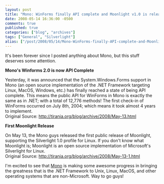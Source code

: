 ```yaml
---
layout: post
title: "Mono: WinForms finally API complete and Moonlight v1.0 is released"
date: 2008-05-14 16:36:00 -0500
comments: true
published: true
categories: ["blog", "archives"]
tags: ["General", "Silverlight"]
alias: ["/post/2008/05/14/Mono-WinForms-finally-API-complete-and-Moonlight-v10-is-released", "/post/2008/05/14/mono-winforms-finally-api-complete-and-moonlight-v10-is-released"]
---
```

<!-- more -->
<p>It's been forever since I posted anything about Mono, but this stuff deserves some attention. </p> <p><strong>Mono's Winforms 2.0 is now API Complete</strong> </p> <p>Yesterday, it was announced that the System.Windows.Forms support in Mono (an open source implementation of the .NET Framework targeting Linux, MacOS, Windows, etc.) has finally reached a state of being API complete. This means the public API for WinForms in Mono is exactly the same as in .NET; with a total of 12,776 methods! The first check-in of WinForms occurred on July 8th, 2004; which means it took almost 4 years to implement.<br>Original Source: <a href="http://tirania.org/blog/archive/2008/May-13.html">http://tirania.org/blog/archive/2008/May-13.html</a> </p> <p><strong>First Moonlight Release</strong> </p> <p>On May 13, the Mono guys released the first public release of Moonlight, supporting the Silverlight 1.0 profile for Linux. If you don't know what Moonlight is; Moonlight is an open source implementation of Microsoft's Silverlight for Linux.<br>Original Source: <a href="http://tirania.org/blog/archive/2008/May-13-1.html">http://tirania.org/blog/archive/2008/May-13-1.html</a> </p> <p>I'm excited to see that <a href="http://mono-project.com">Mono</a> is making some awesome progress in bringing the greatness that is the .NET Framework to Unix, Linux, MacOS, and other operating systems that are non-Microsoft. Way to go guys! </p>
